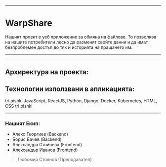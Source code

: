 -------------------------------------------------------------------------------------------------------------------------------------------------------------------------

# **WarpShare**

Нашият проект е уеб приложение за обмяна на файлове. То позволява на нашите потребители лесно да разменят свойте данни и да имат безпроблемен достъп до тях и историята на пращането им.

-------------------------------------------------------------------------------------------------------------------------------------------------------------------------


-------------------------------------------------------------------------------------------------------------------------------------------------------------------------

## Архиректура на проекта:

## Технологии използвани в апликацията:

tri pishki
JavaScript, ReactJS,
Python, Django,
Docker, Kubernetes,
HTML, CSS 
tri pishki

-------------------------------------------------------------------------------------------------------------------------------------------------------------------------

### Нашият Екип:
* Алеко Георгиев (Backend)
* Борис Бачев (Backend)
* Александра Стойчева (Frontend)
* Александър Иванов (Frontend)


> Любомир Стоянов (Преподавател)
